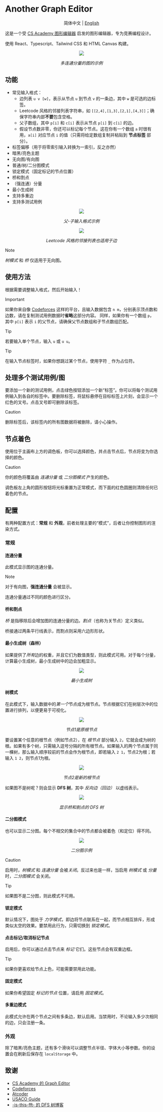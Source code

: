 # Another Graph Editor

<p align="center">
  简体中文 | <a href="README.md">English</a>
</p>

这是一个受 [CS Academy 图形编辑器](https://csacademy.com/app/graph_editor/) 启发的图形编辑器，专为竞赛编程设计。

使用 React、Typescript、Tailwind CSS 和 HTML Canvas 构建。

<p align="center">
    <img src="screenshots/main.png?" />
</p>

<p align="center">
<em>多连通分量的图的示例</em>
</p>

## 功能

- 常见输入格式：
  - 边列表 `u v [w]`，表示从节点 `u` 到节点 `v` 的一条边，其中 `w` 是可选的边标签。
  - Leetcode 风格的邻接列表字符串，如 `[[2,4],[1,3],[2,1],[4,3]]`；确保字符串内部**不要**包含空格。
  - 父子数组，其中 `p[i]` 和 `c[i]` 表示从节点 `p[i]` 到 `c[i]` 的边。
  - 假设节点数非零，你还可以标记每个节点。这在你有一个数组 `a` 时很有用，`a[i]` 对应节点 `i` 的值（只需将给定数组复制并粘贴到 **节点标签** 部分）。
- 标签偏移（用于将零索引输入转换为一索引，反之亦然）
- 暗黑/亮色主题
- 无向图/有向图
- 普通/树/二分图模式
- 锁定模式（固定标记的节点位置）
- 桥和割点
- （强连通）分量
- 最小生成树
- 支持多重边
- 支持多测试用例

<p align="center">
    <img src="screenshots/parentChild.png?" />
</p>

<p align="center">
<em>父-子输入格式示例</em>
</p>

<p align="center">
    <img src="screenshots/leetcode.png?" />
</p>

<p align="center">
<em>Leetcode 风格的邻接列表也适用于边</em>
</p>

> [!NOTE]
> *树模式* 和 *桥* 仅适用于无向图。

## 使用方法

根据需要调整输入格式，然后开始输入！

> [!IMPORTANT]
> 如果你来自像 [Codeforces](https://codeforces.com/) 这样的平台，且输入数据包含 `n m`，分别表示顶点数和边数，请在复制测试用例数据时**省略**这部分内容。
> 同样，如果你有一个数组 `p`，其中 `p[i]` 表示 `i` 的父节点，请确保父节点数组和子节点数组匹配。

> [!TIP]
> 若要输入单个节点，输入 `u` 或 `u u`。

> [!TIP]
> 在输入节点标签时，如果你想跳过某个节点，使用字符 `_` 作为占位符。

## 处理多个测试用例/图

要添加一个新的测试用例，点击绿色按钮添加一个新“标签”。你可以将每个测试用例输入到各自的标签中。要删除标签，将鼠标悬停在目标标签上片刻，会显示一个红色的叉号。点击叉号即可删除该标签。

> [!CAUTION]
> 删除标签后，该标签内的所有图数据将被删除，请小心操作。

## 节点着色

使用位于主画布上方的调色板，你可以选择颜色，并点击节点后，节点将变为你选择的颜色。

> [!CAUTION]
> 你的颜色将覆盖由 *连通分量* 或 *二分图模式* 产生的颜色。

调色板左上角的圆形按钮将光标重置为正常模式，而下面的红色圆圈则清除任何已着色的节点。

## 配置

有两种配置方式：**常规** 和 **外观**，前者处理主要的“模式”，后者让你控制图形的渲染方式。

### 常规

#### 连通分量
此模式显示图的连通分量。

> [!NOTE]
> 对于有向图，**强连通分量** 会被显示。

连通分量通过不同的颜色进行区分。

#### 桥和割点

*桥* 是指移除后会增加图的连通分量的边。*割点*（也称为关节点）定义类似。

桥接通过两条平行线表示，而割点则采用六边形形状。

#### 最小生成树（森林）

如果提供了*所有*边的权重，并且它们为数值类型，则此模式可用。对于每个分量，计算最小生成树，最小生成树中的边会加粗显示。

<p align="center">
    <img src="screenshots/mst.png?" />
</p>

<p align="center">
<em>最小生成树</em>
</p>

#### 树模式

在此模式下，输入数据中的*第一个*节点成为根节点。节点根据它们在树层次中的位置进行排列，以便更易于可视化。

<p align="center">
    <img src="screenshots/twoRootBefore.png?" />
</p>

<p align="center">
<em>节点1是原根节点</em>
</p>

要设置某个任意的根节点（例如节点2），在 *根节点* 部分输入 `2`，它就会成为树的根。如果有多个树，只需输入逗号分隔的所有根节点。如果输入的两个节点属于同一棵树，那么输入顺序较前的节点会作为根节点，即若输入 `2 1`，节点2为根；若输入 `1 2`，则节点1为根。

<p align="center">
    <img src="screenshots/twoRootAfter.png?" />
</p>

<p align="center">
<em>节点2是新的根节点</em>
</p>

如果图不是树呢？则会显示 **DFS 树**，其中 *反向边（回边）* 以虚线表示。

<p align="center">
    <img src="screenshots/dfsTree.png?" />
</p>

<p align="center">
<em>显示桥和割点的 DFS 树</em>
</p>

#### 二分图模式

也可以显示二分图。每个不相交的集合中的节点都会被着色（和定位）得不同。

<p align="center">
    <img src="screenshots/bipartite.png?" />
</p>

<p align="center">
<em>二分图示例</em>
</p>

> [!CAUTION]
> 启用时，*树模式* 和 *连通分量* 会被*关闭*。反过来也是一样，当启用 *树模式* 或 *分量* 时，*二分图模式* 会关闭。

> [!TIP]
> 如果图不是二分图，则此模式不可用。

#### 锁定模式

默认情况下，图处于 *力学模式*，即边将节点联系在一起，而节点相互排斥，形成类似太空的效果。要禁用此行为，只需切换到 *锁定模式*。

#### 点击标记/取消标记节点

启用后，你可以通过点击节点来 *标记* 它们。这些节点会有双重边框。

> [!TIP]
> 如果你更喜欢给节点上色，可能需要禁用此功能。

#### 固定模式

如果你希望固定 *标记的节点* 位置，请启用 *固定模式*。

#### 多重边模式

此模式允许在两个节点之间有多条边，默认启用。当禁用时，不论输入多少次相同的边，只会注册一条。

### 外观

除了暗黑/亮色主题，还有多个滑块可以调整节点半径、字体大小等参数。你的设置会在刷新后保存在 `localStorage` 中。

## 致谢

- [CS Academy 的 Graph Editor](https://csacademy.com/app/graph_editor/)
- [Codeforces](https://codeforces.com/)
- [Atcoder](https://atcoder.jp/)
- [USACO Guide](https://usaco.guide/)
- [-is-this-fft- 的 DFS 树博客](https://codeforces.com/blog/entry/68138)
